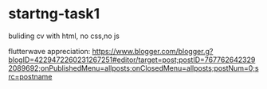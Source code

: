 # startng-task1
buliding cv with html, no css,no js

flutterwave appreciation: https://www.blogger.com/blogger.g?blogID=4229472260231267251#editor/target=post;postID=7677626423292089692;onPublishedMenu=allposts;onClosedMenu=allposts;postNum=0;src=postname
